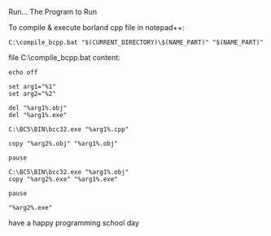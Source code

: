 Run...
The Program to Run

To compile & execute borland cpp file in notepad++:

```
C:\compile_bcpp.bat "$(CURRENT_DIRECTORY)\$(NAME_PART)" "$(NAME_PART)"
```

file C:\compile_bcpp.bat content:
```
echo off

set arg1="%1"
set arg2="%2"

del "%arg1%.obj"
del "%arg1%.exe"

C:\BC5\BIN\bcc32.exe "%arg1%.cpp"

copy "%arg2%.obj" "%arg1%.obj"

pause

C:\BC5\BIN\bcc32.exe "%arg1%.obj"
copy "%arg2%.exe" "%arg1%.exe"

pause

"%arg2%.exe"
```
have a happy programming school day
